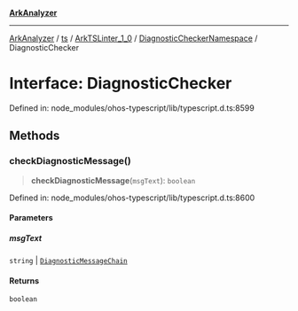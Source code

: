 [**ArkAnalyzer**](../../../../../../../../README.md)

***

[ArkAnalyzer](../../../../../../../../globals.md) / [ts](../../../../../README.md) / [ArkTSLinter\_1\_0](../../../README.md) / [DiagnosticCheckerNamespace](../README.md) / DiagnosticChecker

# Interface: DiagnosticChecker

Defined in: node\_modules/ohos-typescript/lib/typescript.d.ts:8599

## Methods

### checkDiagnosticMessage()

> **checkDiagnosticMessage**(`msgText`): `boolean`

Defined in: node\_modules/ohos-typescript/lib/typescript.d.ts:8600

#### Parameters

##### msgText

`string` | [`DiagnosticMessageChain`](../../../../../interfaces/DiagnosticMessageChain.md)

#### Returns

`boolean`
